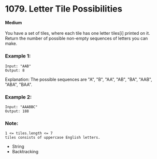 # 1079. Letter Tile Possibilities
#### Medium

You have a set of tiles, where each tile has one letter tiles[i] printed on it.  Return the number of possible non-empty sequences of letters you can make.

### Example 1:

```
Input: "AAB"
Output: 8
```
Explanation: The possible sequences are "A", "B", "AA", "AB", "BA", "AAB", "ABA", "BAA".

### Example 2:

```
Input: "AAABBC"
Output: 188
```
 

### Note:

```
1 <= tiles.length <= 7
tiles consists of uppercase English letters.
```

* String
* Backtracking